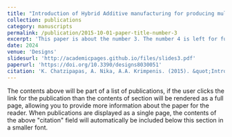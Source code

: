 ```yaml
---
title: "Introduction of Hybrid Additive manufacturing for producing multi-material artificial organs for Education and in vitro testing"
collection: publications
category: manuscripts
permalink: /publication/2015-10-01-paper-title-number-3
excerpt: 'This paper is about the number 3. The number 4 is left for future work.'
date: 2024
venue: 'Designs'
slidesurl: 'http://academicpages.github.io/files/slides3.pdf'
paperurl: 'https://doi.org/10.3390/designs8030051'
citation: 'K. Chatzipapas, A. Nika, A.A. Krimpenis. (2015). &quot;Introduction of Hybrid Additive manufacturing for producing multi-material artificial organs for Education and in vitro testing.&quot; <i>Designs</i>. 1(3).'
---
```


The contents above will be part of a list of publications, if the user clicks the link for the publication than the contents of section will be rendered as a full page, allowing you to provide more information about the paper for the reader. When publications are displayed as a single page, the contents of the above "citation" field will automatically be included below this section in a smaller font.
